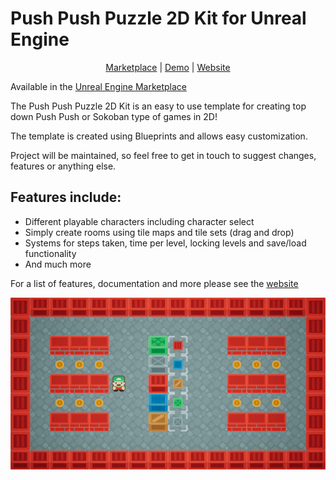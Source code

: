 # Push Push Puzzle 2D Kit for Unreal Engine

<p align="center">
	<a href="https://www.unrealengine.com/marketplace/en-US/product/push-push-puzzle-2d-kit" rel="noreferrer" target="_blank">Marketplace</a> |
	<a href="https://gamejolt.com/games/push-push-puzzle-2d-kit/460802" rel="noreferrer" target="_blank">Demo</a> |
  	<a href="https://gracesgames.com/PushPushPuzzle2DKit/" rel="noreferrer" target="_blank">Website</a>
</p>

Available in the [Unreal Engine Marketplace](https://www.unrealengine.com/marketplace/en-US/product/push-push-puzzle-2d-kit)

The Push Push Puzzle 2D Kit is an easy to use template for creating top down Push Push or Sokoban type of games in 2D!
 
The template is created using Blueprints and allows easy customization.
 
Project will be maintained, so feel free to get in touch to suggest changes, features or anything else.

## Features include:

- Different playable characters including character select
- Simply create rooms using tile maps and tile sets (drag and drop)
- Systems for steps taken, time per level, locking levels and save/load functionality
- And much more

For a list of features, documentation and more please see the [website](https://gracesgames.com/PushPushPuzzle2DKit/)

![FeaturedImage](https://github.com/GracesGames/PushPushPuzzle2DKit/blob/master/Images/FeaturedImage.png)
